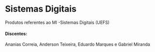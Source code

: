 # Sistemas Digitais
Produtos referentes ao MI -Sistemas Digitais (UEFS)

#### Discentes:
Ananias Correia, Anderson Teixeira, Eduardo Marques e Gabriel Miranda
